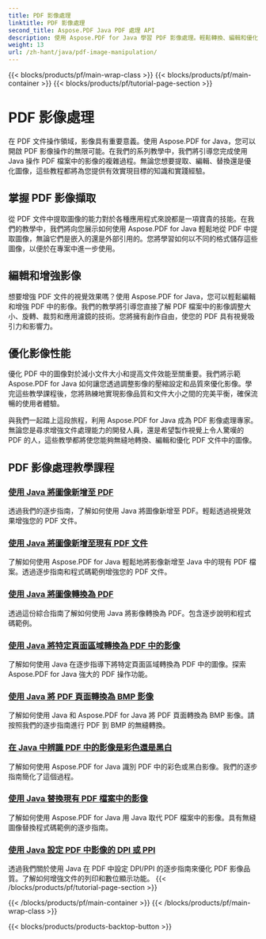 ```yaml
---
title: PDF 影像處理
linktitle: PDF 影像處理
second_title: Aspose.PDF Java PDF 處理 API
description: 使用 Aspose.PDF for Java 學習 PDF 影像處理。輕鬆轉換、編輯和優化 PDF 文件中的影像。
weight: 13
url: /zh-hant/java/pdf-image-manipulation/
---
```


{{< blocks/products/pf/main-wrap-class >}}
{{< blocks/products/pf/main-container >}}
{{< blocks/products/pf/tutorial-page-section >}}

# PDF 影像處理


在 PDF 文件操作領域，影像具有重要意義。使用 Aspose.PDF for Java，您可以開啟 PDF 影像操作的無限可能。在我們的系列教學中，我們將引導您完成使用 Java 操作 PDF 檔案中的影像的複雜過程。無論您想要提取、編輯、替換還是優化圖像，這些教程都將為您提供有效實現目標的知識和實踐經驗。

## 掌握 PDF 影像擷取

從 PDF 文件中提取圖像的能力對於各種應用程式來說都是一項寶貴的技能。在我們的教學中，我們將向您展示如何使用 Aspose.PDF for Java 輕鬆地從 PDF 中提取圖像，無論它們是嵌入的還是外部引用的。您將學習如何以不同的格式儲存這些圖像，以便於在專案中進一步使用。

## 編輯和增強影像

想要增強 PDF 文件的視覺效果嗎？使用 Aspose.PDF for Java，您可以輕鬆編輯和增強 PDF 中的影像。我們的教學將引導您直接了解 PDF 檔案中的影像調整大小、旋轉、裁剪和應用濾鏡的技術。您將擁有創作自由，使您的 PDF 具有視覺吸引力和影響力。

## 優化影像性能

優化 PDF 中的圖像對於減小文件大小和提高文件效能至關重要。我們將示範 Aspose.PDF for Java 如何讓您透過調整影像的壓縮設定和品質來優化影像。學完這些教學課程後，您將熟練地實現影像品質和文件大小之間的完美平衡，確保流暢的使用者體驗。

與我們一起踏上這段旅程，利用 Aspose.PDF for Java 成為 PDF 影像處理專家。無論您是尋求增強文件處理能力的開發人員，還是希望製作視覺上令人驚嘆的 PDF 的人，這些教學都將使您能夠無縫地轉換、編輯和優化 PDF 文件中的圖像。

## PDF 影像處理教學課程
### [使用 Java 將圖像新增至 PDF](./add-image-to-pdf-using-java/)
透過我們的逐步指南，了解如何使用 Java 將圖像新增至 PDF。輕鬆透過視覺效果增強您的 PDF 文件。
### [使用 Java 將圖像新增至現有 PDF 文件](./add-image-to-an-existing-pdf-file-in-java/)
了解如何使用 Aspose.PDF for Java 輕鬆地將影像新增至 Java 中的現有 PDF 檔案。透過逐步指南和程式碼範例增強您的 PDF 文件。
### [使用 Java 將圖像轉換為 PDF](./convert-an-image-to-pdf-using-java/)
透過這份綜合指南了解如何使用 Java 將影像轉換為 PDF。包含逐步說明和程式碼範例。
### [使用 Java 將特定頁面區域轉換為 PDF 中的影像](./convert-particular-page-region-to-image-in-pdf-using-java/)
了解如何使用 Java 在逐步指導下將特定頁面區域轉換為 PDF 中的圖像。探索 Aspose.PDF for Java 強大的 PDF 操作功能。
### [使用 Java 將 PDF 頁面轉換為 BMP 影像](./convert-pdf-pages-to-bmp-image-using-java/)
了解如何使用 Java 和 Aspose.PDF for Java 將 PDF 頁面轉換為 BMP 影像。請按照我們的逐步指南進行 PDF 到 BMP 的無縫轉換。
### [在 Java 中辨識 PDF 中的影像是彩色還是黑白](./identify-if-image-inside-pdf-is-colored-or-black-and-white-in-java/)
了解如何使用 Aspose.PDF for Java 識別 PDF 中的彩色或黑白影像。我們的逐步指南簡化了這個過程。
### [使用 Java 替換現有 PDF 檔案中的影像](./replace-image-in-existing-pdf-file-using-java/)
了解如何使用 Aspose.PDF for Java 用 Java 取代 PDF 檔案中的影像。具有無縫圖像替換程式碼範例的逐步指南。
### [使用 Java 設定 PDF 中影像的 DPI 或 PPI](./setting-dpi-or-ppi-of-images-in-pdf-using-java/)
透過我們關於使用 Java 在 PDF 中設定 DPI/PPI 的逐步指南來優化 PDF 影像品質。了解如何增強文件的列印和數位顯示功能。
{{< /blocks/products/pf/tutorial-page-section >}}

{{< /blocks/products/pf/main-container >}}
{{< /blocks/products/pf/main-wrap-class >}}

{{< blocks/products/products-backtop-button >}}
